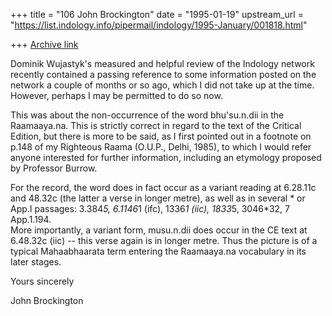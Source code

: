 +++
title = "106 John Brockington"
date = "1995-01-19"
upstream_url = "https://list.indology.info/pipermail/indology/1995-January/001818.html"

+++
[Archive link](https://list.indology.info/pipermail/indology/1995-January/001818.html)

Dominik Wujastyk's measured and helpful review of the Indology network recently 
contained a passing reference to some information posted on the network a couple of 
months or so ago, which I did not take up at the time.   However, perhaps I may be 
permitted to do so now.

This was about the non-occurrence of the word bhu'su.n.dii in the Raamaaya.na.   This 
is strictly correct in regard to the text of the Critical Edition, but there is more 
to be said, as I first pointed out in a footnote on p.148 of my Righteous Raama 
(O.U.P., Delhi, 1985), to which I would refer anyone interested for further 
information, including an etymology proposed by Professor Burrow.   

For the record, the word does in fact occur as a variant reading at 6.28.11c and 
48.32c (the latter a verse in longer metre), as well as in several * or App.I 
passages:  3.384*5, 6.1146*1 (ifc), 1336*1 (iic), 1833*5, 3046*32, 7 App.1.194.   
More importantly, a variant form, musu.n.dii does occur in the CE text at 6.48.32c 
(iic) -- this verse again is in longer metre.   Thus the picture is of a typical 
Mahaabhaarata term entering the Raamaaya.na vocabulary in its later stages.

Yours sincerely

John Brockington






